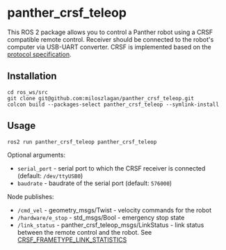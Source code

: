 # panther_crsf_teleop

This ROS 2 package allows you to control a Panther robot using a CRSF compatible remote control. Receiver should be connected to the robot's computer via USB-UART converter. CRSF is implemented based on the [protocol specification](https://github.com/crsf-wg/crsf/wiki).

## Installation

```ros2
cd ros_ws/src
git clone git@github.com:miloszlagan/panther_crsf_teleop.git
colcon build --packages-select panther_crsf_teleop --symlink-install
```

## Usage

```ros2
ros2 run panther_crsf_teleop panther_crsf_teleop
```

Optional arguments:
- `serial_port` - serial port to which the CRSF receiver is connected (default: `/dev/ttyUSB0`)
- `baudrate` - baudrate of the serial port (default: `576000`)

Node publishes:
- `/cmd_vel` - geometry_msgs/Twist - velocity commands for the robot
- `/hardware/e_stop` - std_msgs/Bool - emergency stop state
- `/link_status` - panther_crsf_teleop_msgs/LinkStatus - link status between the remote control and the robot. See [CRSF_FRAMETYPE_LINK_STATISTICS](https://github.com/crsf-wg/crsf/wiki/CRSF_FRAMETYPE_LINK_STATISTICS)
